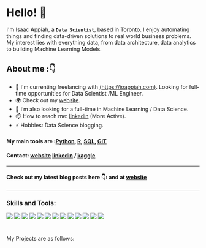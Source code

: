 # Hello! :wave:

I'm Isaac Appiah, a **`Data Scientist`**, based in Toronto. I enjoy automating things and finding data-driven solutions to real world business problems. My interest lies with everything data, from data architecture, data analytics to building Machine Learning Models.

## About me :👇

- 🎯 I'm currenting freelancing with <ins>(https://ioappiah.com)</ins>. Looking for full-time opportunities for Data Scientist /ML Engineer.
- 🌍 Check out my <ins>[website](https://ioappiah.com)</ins>.
- 🚀 I’m also looking for a full-time in Machine Learning / Data Science.
- 📫 How to reach me: <ins>[linkedin](https://www.linkedin.com/in/isaac-owusu-appiah/)</ins> (More Active).
- ⚡ Hobbies: Data Science blogging.

####  My main tools are :<ins>[Python](https://github.com/kwabenappiah/)</ins>, <ins>[R](https://github.com/kwabenappiah/)</ins>, <ins>[SQL](https://github.com/kwabenappiah/)</ins>, <ins>[GIT](https://git-scm.com/)</ins>

#### <b>Contact:</b> <ins>[website](https://ioappiah.com)</ins> <ins>[linkedin](https://www.linkedin.com/in/isaac-owusu-appiah/)</ins> / <ins>[kaggle](https://www.kaggle.com/isaacappiah)</ins>

----
#### Check out my latest blog posts here 👇: and at  <ins>[website](https://ioappiah.com)</ins> 

----
### Skills and Tools:
![](https://img.shields.io/badge/Code-Python-informational?style=flat&logo=python&logoColor=white&color=2CD4A7)
![](https://img.shields.io/badge/Tools-PostgreSQL-informational?style=flat&logo=postgresql&logoColor=white&color=2CD4A7)
![](https://img.shields.io/badge/Frontend-HTML-informational?style=flat&logo=html5&logoColor=white&color=2CD4A7)
![](https://img.shields.io/badge/Frontend-Bootstrap-informational?style=flat&logo=bootstrap&logoColor=white&color=2CD4A7)
![](https://img.shields.io/badge/Editor-Jupyternotbook-informational?style=flat&logo=atom&logoColor=white&color=2CD4A7)
![](https://img.shields.io/badge/Shell-Bash-GIT-informational?style=flat&logo=gnubash&logoColor=white&color=2CD4A7)
![](https://img.shields.io/badge/MachineLearning-Supervised-informational?style=flat&logoColor=white&color=2CD4A7)
![](https://img.shields.io/badge/MachineLearning-Unsupervised-informational?style=flat&logoColor=white&color=2CD4A7)
![](https://img.shields.io/badge/DeepLearning-PyTorchLightning-informational?style=flat&logo=pytorch&logoColor=white&color=2CD4A7)
![](https://img.shields.io/badge/NLP-HuggingFace-informational?style=flat&logoColor=white&color=2CD4A7)
![](https://img.shields.io/badge/DataViz-Plotly-informational?style=flat&logo=plotly&logoColor=white&color=2CD4A7)
![](https://img.shields.io/badge/DataViz-Seaborn-informational?style=flat&logoColor=white&color=2CD4A7)
![](https://img.shields.io/badge/Deployment-Docker-informational?style=flat&logo=&logoColor=white&color=2CD4A7)

#
My Projects are as follows:

#
[website]: https://ioappiah.com
